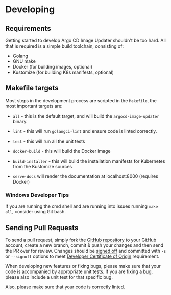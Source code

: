 # Developing

## Requirements

Getting started to develop Argo CD Image Updater shouldn't be too hard. All that
is required is a simple build toolchain, consisting of:

* Golang
* GNU make
* Docker (for building images, optional)
* Kustomize (for building K8s manifests, optional)

## Makefile targets

Most steps in the development process are scripted in the `Makefile`, the most
important targets are:

* `all` - this is the default target, and will build the `argocd-image-updater`
  binary.

* `lint` - this will run `golangci-lint` and ensure code is linted correctly.

* `test` - this will run all the unit tests

* `docker-build` - this will build the Docker image

* `build-installer` - this will build the installation manifests for Kubernetes from
  the Kustomize sources

* `serve-docs` will render the documentation at localhost:8000 (requires Docker)

### Windows Developer Tips

If you are running the cmd shell and are running into issues running `make all`, consider using Git bash.

## Sending Pull Requests

To send a pull request, simply fork the
[GitHub repository](https://github.com/argoproj-labs/argocd-image-updater)
to your GitHub account, create a new branch, commit & push your changes and then
send the PR over for review. Changes should be
[signed off](https://git-scm.com/docs/git-commit#Documentation/git-commit.txt--s)
and committed with `-s` or `--signoff` options to meet
[Developer Certificate of Origin](https://probot.github.io/apps/dco/) requirement.

When developing new features or fixing bugs, please make sure that your code is
accompanied by appropriate unit tests. If you are fixing a bug, please also
include a unit test for that specific bug.

Also, please make sure that your code is correctly linted.
